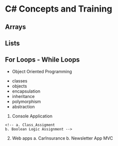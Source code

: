 # C# Concepts and Training

## Arrays
## Lists
## For Loops - While Loops
 * Object Oriented Programming
  + classes
  + objects
  + encapsulation
  + inheritance
  + polymorphism
  + abstraction

  1. Console Application

    <!-- a. Class_Assigment
    b. Boolean Logic Assignment -->

  2.  Web apps
     a. CarInsurance
     b. Newsletter App MVC




